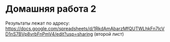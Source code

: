 # Домашняя работа 2

Результаты лежат по адресу:
https://docs.google.com/spreadsheets/d/1RkdAmAbarzMfQUTWLhkFn7lcVD1nS7BVp8vrbFnPmV4/edit?usp=sharing
(второй лист)
